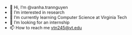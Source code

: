 - 👋 Hi, I’m @vanha.trannguyen 
- 👀 I’m interested in research
- 🌱 I’m currently learning Computer Science at Virginia Tech 
- 💞️ I’m looking for an internship 
- 📫 How to reach me vtn245@vt.edu

<!---
vtn245/vtn245 is a ✨ special ✨ repository because its `README.md` (this file) appears on your GitHub profile.
You can click the Preview link to take a look at your changes.
--->
